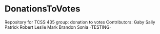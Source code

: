 # DonationsToVotes
Repository for TCSS 435 group: donation to votes
Contributors:
Gaby
Sally
Patrick
Robert
Leslie
Mark
Brandon
Sonia
-TESTING-
